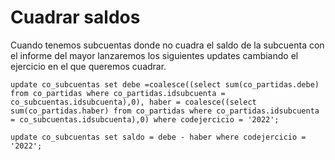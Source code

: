 # Cuadrar saldos

Cuando tenemos subcuentas donde no cuadra el saldo de la subcuenta con el informe del mayor lanzaremos los siguientes updates cambiando el ejercicio en el que queremos cuadrar.

```
update co_subcuentas set debe =coalesce((select sum(co_partidas.debe) from co_partidas where co_partidas.idsubcuenta = co_subcuentas.idsubcuenta),0), haber = coalesce((select sum(co_partidas.haber) from co_partidas where co_partidas.idsubcuenta = co_subcuentas.idsubcuenta),0) where codejercicio = '2022';

update co_subcuentas set saldo = debe - haber where codejercicio = '2022';
  
```

